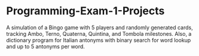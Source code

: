 # Programming-Exam-1-Projects
A simulation of a Bingo game with 5 players and randomly generated cards, tracking Ambo, Terno, Quaterna, Quintina, and Tombola milestones. Also, a dictionary program for Italian antonyms with binary search for word lookup and up to 5 antonyms per word.
